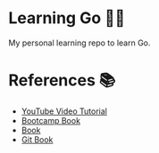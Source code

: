 # Learning Go 🐱‍🏍

My personal learning repo to learn Go.

# References 📚

* [YouTube Video Tutorial](https://www.youtube.com/watch?v=YS4e4q9oBaU)
* [Bootcamp Book](http://www.golangbootcamp.com/book)
* [Book](https://www.miek.nl/go/)
* [Git Book](https://quii.gitbook.io/learn-go-with-tests)